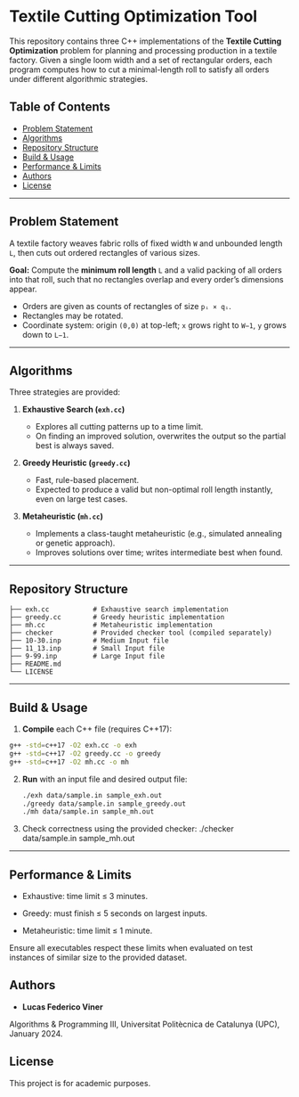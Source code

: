 # Textile Cutting Optimization Tool

This repository contains three C++ implementations of the **Textile Cutting Optimization** problem for planning and processing production in a textile factory. Given a single loom width and a set of rectangular orders, each program computes how to cut a minimal-length roll to satisfy all orders under different algorithmic strategies.

## Table of Contents

- [Problem Statement](#problem-statement)
- [Algorithms](#algorithms)
- [Repository Structure](#repository-structure)
- [Build & Usage](#build--usage)
- [Performance & Limits](#performance--limits)
- [Authors](#authors)
- [License](#license)

---

## Problem Statement

A textile factory weaves fabric rolls of fixed width `W` and unbounded length `L`, then cuts out ordered rectangles of various sizes.

**Goal:** Compute the **minimum roll length** `L` and a valid packing of all orders into that roll, such that no rectangles overlap and every order’s dimensions appear.

- Orders are given as counts of rectangles of size `pᵢ × qᵢ`.
- Rectangles may be rotated.
- Coordinate system: origin `(0,0)` at top-left; `x` grows right to `W−1`, `y` grows down to `L−1`.

---

## Algorithms

Three strategies are provided:

1. **Exhaustive Search (`exh.cc`)**
   - Explores all cutting patterns up to a time limit.
   - On finding an improved solution, overwrites the output so the partial best is always saved.

2. **Greedy Heuristic (`greedy.cc`)**
   - Fast, rule-based placement.
   - Expected to produce a valid but non-optimal roll length instantly, even on large test cases.

3. **Metaheuristic (`mh.cc`)**
   - Implements a class-taught metaheuristic (e.g., simulated annealing or genetic approach).
   - Improves solutions over time; writes intermediate best when found.

---

## Repository Structure

```text
├── exh.cc           # Exhaustive search implementation
├── greedy.cc        # Greedy heuristic implementation
├── mh.cc            # Metaheuristic implementation
├── checker          # Provided checker tool (compiled separately)
├── 10-30.inp        # Medium Input file
├── 11_13.inp        # Small Input file
├── 9-99.inp         # Large Input file
├── README.md
└── LICENSE
```
---

## Build & Usage

1. **Compile** each C++ file (requires C++17):

 ```bash
 g++ -std=c++17 -O2 exh.cc -o exh
 g++ -std=c++17 -O2 greedy.cc -o greedy
 g++ -std=c++17 -O2 mh.cc -o mh
```

2. **Run** with an input file and desired output file:

   ```bash
   ./exh data/sample.in sample_exh.out
   ./greedy data/sample.in sample_greedy.out
   ./mh data/sample.in sample_mh.out
   ```


3. Check correctness using the provided checker:
./checker data/sample.in sample_mh.out

---

## Performance & Limits
- Exhaustive: time limit ≤ 3 minutes.

- Greedy: must finish ≤ 5 seconds on largest inputs.

- Metaheuristic: time limit ≤ 1 minute.

Ensure all executables respect these limits when evaluated on test instances of similar size to the provided dataset.

## Authors
- **Lucas Federico Viner**

Algorithms & Programming III, Universitat Politècnica de Catalunya (UPC), January 2024.

## License

This project is for academic purposes.


